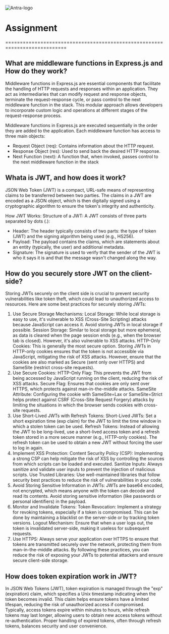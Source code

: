 ![Antra-logo](https://github.com/user-attachments/assets/9db2d170-9512-4225-b245-e2a71c13f171)

# Assignment

===========================================================================

## What are middleware functions in Express.js and How do they work?

Middleware functions in Express.js are essential components that facilitate the handling of HTTP requests and responses within an application. They act as intermediaries that can modify request and response objects, terminate the request-response cycle, or pass control to the next middleware function in the stack. This modular approach allows developers to incorporate custom logic and operations at different stages of the request-response process.

Middleware functions in Express.js are executed sequentially in the order they are added to the application. Each middleware function has access to three main objects:

- Request Object (req): Contains information about the HTTP request.
- Response Object (res): Used to send back the desired HTTP response.
- Next Function (next): A function that, when invoked, passes control to the next middleware function in the stack

## Whata is JWT, and how does it work?

JSON Web Token (JWT) is a compact, URL-safe means of representing claims to be transferred between two parties. The claims in a JWT are encoded as a JSON object, which is then digitally signed using a cryptographic algorithm to ensure the token's integrity and authenticity.

How JWT Works:
Structure of a JWT:
A JWT consists of three parts separated by dots (.):

- Header: The header typically consists of two parts: the type of token (JWT) and the signing algorithm being used (e.g., HS256).
- Payload: The payload contains the claims, which are statements about an entity (typically, the user) and additional metadata.
- Signature: The signature is used to verify that the sender of the JWT is who it says it is and that the message wasn't changed along the way.

## How do you securely store JWT on the client-side?

Storing JWTs securely on the client side is crucial to prevent security vulnerabilities like token theft, which could lead to unauthorized access to resources. Here are some best practices for securely storing JWTs:

1. Use Secure Storage Mechanisms:
   Local Storage: While local storage is easy to use, it's vulnerable to XSS (Cross-Site Scripting) attacks because JavaScript can access it. Avoid storing JWTs in local storage if possible.
   Session Storage: Similar to local storage but more ephemeral, as data is cleared when the page session ends (e.g., when the browser tab is closed). However, it's also vulnerable to XSS attacks.
   HTTP-Only Cookies: This is generally the most secure option. Storing JWTs in HTTP-only cookies ensures that the token is not accessible via JavaScript, mitigating the risk of XSS attacks. However, ensure that the cookies are also marked as Secure (sent only over HTTPS) and SameSite (restrict cross-site requests).
2. Use Secure Cookies:
   HTTP-Only Flag: This prevents the JWT from being accessed by JavaScript running on the client, reducing the risk of XSS attacks.
   Secure Flag: Ensures that cookies are only sent over HTTPS, which protects against man-in-the-middle attacks.
   SameSite Attribute: Configuring the cookie with SameSite=Lax or SameSite=Strict helps protect against CSRF (Cross-Site Request Forgery) attacks by limiting the situations in which the browser sends cookies with cross-site requests.
3. Use Short-Lived JWTs with Refresh Tokens:
   Short-Lived JWTs: Set a short expiration time (exp claim) for the JWT to limit the time window in which a stolen token can be used.
   Refresh Tokens: Instead of allowing the JWT to be long-lived, use a short-lived access token and a refresh token stored in a more secure manner (e.g., HTTP-only cookies). The refresh token can be used to obtain a new JWT without forcing the user to log in again.
4. Implement XSS Protection:
   Content Security Policy (CSP): Implementing a strong CSP can help mitigate the risk of XSS by controlling the sources from which scripts can be loaded and executed.
   Sanitize Inputs: Always sanitize and validate user inputs to prevent the injection of malicious scripts.
   Use Trusted Libraries: Use well-maintained libraries that follow security best practices to reduce the risk of vulnerabilities in your code.
5. Avoid Storing Sensitive Information in JWTs:
   JWTs are base64 encoded, not encrypted, which means anyone with the token can decode and read its contents. Avoid storing sensitive information (like passwords or personal identifiers) in the payload.
6. Monitor and Invalidate Tokens:
   Token Revocation: Implement a strategy for revoking tokens, especially if a token is compromised. This can be done by maintaining a blacklist on the server-side or by tracking token versions.
   Logout Mechanism: Ensure that when a user logs out, the token is invalidated server-side, making it useless for subsequent requests.
7. Use HTTPS:
   Always serve your application over HTTPS to ensure that tokens are transmitted securely over the network, protecting them from man-in-the-middle attacks.
   By following these practices, you can reduce the risk of exposing your JWTs to potential attackers and ensure secure client-side storage.

## How does token expiration work in JWT?

In JSON Web Tokens (JWT), token expiration is managed through the "exp" (expiration) claim, which specifies a Unix timestamp indicating when the token becomes invalid. This claim helps ensure tokens have a limited lifespan, reducing the risk of unauthorized access if compromised. Typically, access tokens expire within minutes to hours, while refresh tokens may last longer, allowing users to obtain new access tokens without re-authentication. Proper handling of expired tokens, often through refresh tokens, balances security and user convenience.
